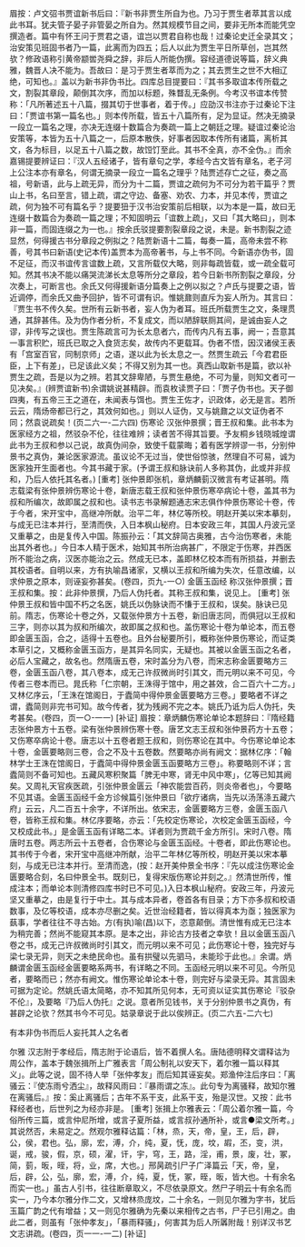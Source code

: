<!-- { "loadSidebar": true } -->
眉按：卢文弨书贾谊新书后曰：『新书非贾生所自为也。乃习于贾生者萃其言以成此书耳。犹夫管子晏子非管晏之所自为。然其规模节目之间，要非无所本而能凭空撰造者。篇中有怀王问于贾君之语，谊岂以贾君自称也哉！过秦论史迁全录其文；治安策见班固书者乃一篇，此离而为四五；后人以此为贾生平日所草创，岂其然欤？修政语称引黄帝颛喾尧舜之辞，非后人所能伪撰。容经道德说等篇，辞义典雅，魏晋人决不能为。吾故曰：是习于贾生者萃而为之；其去贾生之世不大相辽绝，可知也。』盖以为新书非伪书比。四库总目提要曰：『其书多取谊本传所载之文，割裂其章段，颠倒其次序，而加以标题，殊瞀乱无条例。今考汉书谊本传赞称：「凡所著述五十八篇，掇其切于世事者，着于传。」应劭汉书注亦于过秦论下注曰：「贾谊书第一篇名也。」则本传所载，皆五十八篇所有，足为显证。然决无摘录一段立一篇名之理，亦决无连缀十数篇合为奏疏一篇上之朝廷之理。疑谊过秦论治安策等，本皆为五十八篇之一，后原本散佚，好事者因取本传所有诸篇，离析其文，各为标目，以足五十八篇之数，故饾饤至此。其书不全真，亦不全伪。』而余嘉锡提要辨证曰：『汉人五经诸子，皆有章句之学，孝经今古文皆有章名，老子河上公注本亦有章名，何谓无摘录一段立一篇名之理乎？陆贾述存亡之征，奏之高祖，号新语，此与上疏无异，而分为十二篇，贾谊之疏何为不可分为若干篇乎？贾山上书，名曰至言，错上疏，谓之守边、备塞、劝农、力本，并见本传，贾谊之疏，何为独不可有篇名乎？提要狃于汉书治安策前后相联，以为本是一篇，故曰无连缀十数篇合为奏疏一篇之理；不知固明云「谊数上疏」，又曰「其大略曰」，则本非一篇，而固连缀之为一也。』按余氏驳提要割裂章段之说，未是。新书割裂之迹显然，何得援古书分章段之例拟之？陆贾新语十二篇，每奏一篇，高帝未尝不称善，号其书曰新语(史记本传)盖贾本为高帝著书，与上书不同。今新语亦伪书，固不足征，而汉书谊传言谊数上疏，又言所载仅大略，则非每疏皆载，或一疏全载可知。然其书决不能以痛哭流涕长太息等所分之章段，若今日新书所割裂之章段，分次奏上，可断言也。余氏又何得援新语分篇奏上之例以拟之？卢氏与提要之语，皆近调停，而余氏又曲予回护，皆不可谓有识。惟姚鼐则直斥为妄人所为。其言曰：『贾生书不传久矣。世所有云新书者，妄人伪为者耳。班氏所载贾生之文，条理贯通，其辞甚伟。及为伪作者分析，不复成文，而以陋辞联厕其间，是诚由妄人之谬，非传写之误也。贾生陈疏言可为长太息者六，而传内凡有五事，阙一；吾意其一事言积贮，班氏已取之入食货志矣，故传内不更载耳。伪者不悟，因汉诸侯王表有「宫室百官，同制京师」之语，遂以此为长太息之一。然贾生疏云「今君君臣臣，上下有差」，已足该此义矣；不得又别为其一也。真西山取新书是篇，欲以补贾生之疏，吾是以为之辨。若其文辞卑陋，与贾生悬绝，不可为量，则知文者可一见决矣。』(辨贾谊新书)余谓姚说甚精辟。而袁枚读贾子曰：「贾子伪书也。天子御四夷，有五帝三王之道在，未闻表与饵也。贾生王佐才，识政体，必无是言。若所云云，隋炀帝都已行之，其效何如也。」则以人证伪，又与姚鼐之以文证伪者不同；然袁说疏矣！(页二六一-二六四)
伤寒论
汉张仲景撰；晋王叔和集。此书本为医家经方之祖，然驳杂不伦，往往难辨；读者苦不得其旨要。予友桐乡钱晓城煌谓此书为王叔和参以己说，故真伪间杂，致使千载蒙晦；着有医学辨谬一书，分别仲景书之真伪，兼论医家源流。虽议论不无过当，使世俗惊骇，然理自不可易，诚为医家独开生面者也。今其书藏于家。(予谓王叔和脉诀前人多称其伪，此或并非叔和，乃后人依托其名者。)
[重考]
张仲景即张机，章炳麟菿汉微言有考证甚明。隋志载梁有张仲景辨伤寒论十卷，新唐志载王叔和张仲景伤寒卒病论十卷，盖其书为叔和所编次，故即属之叔和也。读书志书录解题通志宋志俱作仲景伤寒论十卷，传于今者，宋开宝中，高继冲所献。治平二年，林亿等所校。明赵开美以宋本摹刻，与成无已注本并行，至清而佚，入日本枫山秘府。日本安政三年，其国人丹波元坚又重摹之，由是复传入中国。陈振孙云：「其文辞简古奥雅，古今治伤寒者，未能出其外者也。」今日本人精于医术，始知其书所治病甚广，不限定于伤寒，并西医所不能治之病，汉医亦能治之云。然成无已本，盖即林亿校本而有所损益，并删去其校语者。自明以来，方有执喻昌诸家，又横以王叔和所编为失次，任意改编，以求仲景之原本，则诬妄弥甚矣。(卷四，页九-一○)
金匮玉函经
称汉张仲景撰；晋王叔和集。按：此非仲景撰，乃后人伪托者。其称王叔和集，说见上。
[重考]
张仲景王叔和皆中国不朽之名医，姚氏以伪脉诀而不慊于王叔和，误矣。脉诀已见前。隋志，伤寒论十卷之外，又载张仲景方十五卷，新旧唐志同，而俱冠以王叔和三字，则亦以其为叔和所编次，故即属之叔和也。盖伤寒论十卷为单论本，而五卷即金匮玉函，合之，适得十五卷也。且外台秘要所引，概称张仲景伤寒论，而证类本草引之，又概称金匮玉函方，是其异名同实，无疑也。其被以金匮玉函之名者，必后人宝藏之，故名也。然隋唐五卷，宋时盖分为八卷，而宋志称金匮要略方三卷，金匮玉函八卷，其八卷本，成无己许叔微尚时引其文，而元明以来不可见，今传者三卷本而已。晁氏称「仁宗朝，王洙得于馆中，用之甚效，合二百六十二方。」又林亿序云，「王洙在馆阁日，于蠹简中得仲景金匮要略方三卷。」要略者不详之谓，蠹简则非完书可知。故今传者，犹为残阙不完之本。姚氏乃诋为后人伪托，失考甚矣。(卷四，页一○-一一)
[补证]
眉按：章炳麟伤寒论单论本题辞曰：『隋经籍志张仲景方十五卷。梁有张仲景辨伤寒十卷。唐艺文志王叔和张仲景药方十五卷；又伤寒卒病论十卷。唐志以十五卷者题王叔和，则伤寒论在其中。今伤寒论单论本十卷，金匮要略则三卷，合之不及十五卷数。然要略亦尚有阙文：据林亿序：「翰林学士王洙在馆阁日，于蠹简中得仲景金匮玉函要略方三卷」。称要略则不详；言蠹简则不备可知也。五藏风寒积聚篇「脾无中寒，肾无中风中寒」，亿等已知其阙矣。又周礼天官疾医疏，引张仲景金匮云「神农能尝百药，则炎帝者也」，今要略不见其语。金匮玉函经千金方诊候篇引张仲景曰「欲疗诸病，当先以汤荡涤五藏六府」云云，凡二百五十余字，不详所出。依宋志，金匮要略方三卷，金匮玉函八卷，皆称王叔和集。林亿序要略，亦云：「先校定伤寒论，次校定金匮玉函经，今又校成此书。」是金匮玉函有详略二本。详者则为贾疏千金方所引。宋时八卷。隋唐时五卷。两志所云十五卷者，合伤寒论与金匮玉函经。十卷者，即此伤寒论也。其书传于今者，宋开宝中高继冲所献，治平二年林亿等所校，明赵开美以宋本摹刻，与成无已注本并行。至清而逸，(按：赵开美仲景全书序：『先以成注伤寒论金匮要略合刻，名曰仲景全书。既刻已，复得宋版伤寒论并刻之。』然清世所传，惟成注本；而单论本则清修四库书时已不可见。)入日本枫山秘府。安政三年，丹波元坚又重摹之，由是复行于中土。其与成本异者，卷首各有目录；方下亦多叔和校语数事，及亿等校语，成本亦尽删之矣。近世治经籍者，皆以得真本为亟；独医家为蓺事，学者往往不寻古始。方(有执)喻(昌)以下，恣意颠倒。清世惟有成无已注本为稍完善；然尚不能窥其本原。是本之出，非论古方技者之幸欤！且以金匮玉函八卷之书，成无己许叔微尚时引其文，而元明以来不可见；此伤寒论十卷，独完好与梁七录无异，则天之未绝民命也。虽有拱璧以先驷马，未能珍于此也。』余谓。炳麟谓金匮玉函经金匮要略系两书，有详略之不同。玉函经元明以来不可见。今所见者，要略而已；然亦有阙文。惟伤寒论单论本十卷，则完好与梁录无异。其言固未可据为定论。然姚氏语太简略，亦不知其所见何本，无可资以证实其伤寒论『驳杂不伦』，及要略『乃后人伪托』之说。意者所见钱书，关于分别仲景书之真伪，有甚辟之论欤？然其书今不可见。姑录章说于此以俟辨正。(页二六五-二六七)


有本非伪书而后人妄托其人之名者


尔雅
汉志附于孝经后，隋志附于论语后，皆不着撰人名。唐陆德明释文谓释诂为周公作，盖本于魏张揖所上广雅表言「周公制礼以安天下，着尔雅一篇以释其义」。此等之说，固不待人举「张仲孝友」而后知其诬妄矣。郑渔仲注后序曰：「离骚云：『使冻雨兮洒尘』，故释风雨曰：『暴雨谓之冻』。此句专为离骚释，故知尔雅在离骚后。』按：奚止离骚后；古年不系干支，此系干支，殆是汉世。又按：此书释经者也，后世列之为经亦非是。
[重考]
张揖上尔雅表云：「周公着尔雅一篇，今俗所传三篇，或言仲尼所增，或言子夏所益，或言叔孙通所补，或言●梁文所考。」其说然否，未易定之。然观尔雅释诂篇：「林，烝，天，帝，皇，王，后，辟，公，侯，君也。弘，廓，宏，溥，介，纯，夏，怃，庞，坟，嘏，丕，变，洪，诞，戒，骏，假，京，硕，濯，讦，宇，穹，王，路，淫，甫，景，废，壮，冢，简，菿，昄，晊，将，业，席，大也。」邢昺疏引尸子广泽篇云「天，帝，皇，后，辟，公，弘，廓，宏，溥，介，纯，夏，怃，冢，晊，昄，皆大也。十有余名而实一也。」虽古人引书，往往断章取义，不尽依录原文。然尸子明云十有余名而实一，乃今本尔雅分作二文，又增林烝庞坟，二十余名，一则见尔雅为字书，犹后玉篇广韵之代有增益；又一则见尔雅确为先秦以来相传之古书，尸子已引用之。由此二者，则虽有「张仲孝友」，「暴雨释骚」，何害其为后人所羼附哉！别详汉书艺文志讲疏。(卷四，页一一-一二)
[补证]
